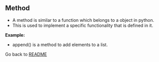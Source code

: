 ## Method

* A method is similar to a function which belongs to a object in python. 
* This is used to implement a specific functionality that is defined in it.

**Example:**

* append() is a method to add elements to a list.

Go back to [README](README.md)